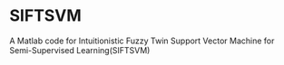 # SIFTSVM
A Matlab code for Intuitionistic Fuzzy Twin Support Vector Machine for Semi-Supervised Learning(SIFTSVM)
